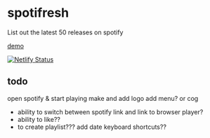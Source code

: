 # spotifresh
List out the latest 50 releases on spotify

[demo](https://spotifresh.netlify.app)

[![Netlify Status](https://api.netlify.com/api/v1/badges/7bc3bc6d-5ae6-439a-8d0d-385bcaf78eb8/deploy-status)](https://app.netlify.com/sites/spotifresh/deploys)


## todo

open spotify & start playing
make and add logo
add menu? or cog
  - ability to switch between spotify link and link to browser player?
  - ability to like??
  - to create playlist???
add date
keyboard shortcuts??
